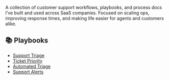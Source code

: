 A collection of customer support workflows, playbooks, and process docs I’ve built and used across SaaS companies. Focused on scaling ops, improving response times, and making life easier for agents and customers alike.


## 📚 Playbooks

- [Support Triage](https://github.com/FlaskNField/support-playbooks/blob/main/Support%20Triage/README.md)
- [Ticket Priority](https://github.com/FlaskNField/support-playbooks/blob/main/README.md)
- [Automated Triage](https://github.com/FlaskNField/support-playbooks/blob/main/Automated%20Triage/README.md)
- [Support Alerts](https://github.com/FlaskNField/support-playbooks/blob/main/Support%20Alerts/README.md)
